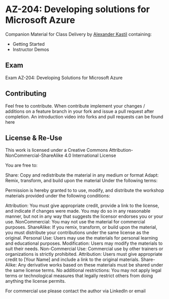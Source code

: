 # AZ-204: Developing solutions for Microsoft Azure

Companion Material for Class Delivery by [Alexander Kastil](https://www.linkedin.com/in/alexander-kastil-3bb26511a/) containing:

- Getting Started
- Instructor Demos

## Exam

Exam AZ-204: Developing Solutions for Microsoft Azure

## Contributing

Feel free to contribute. When contribute implement your changes / additions on a feature branch in your fork and issue a pull request after completion. An introduction video into forks and pull requests can be found here

## License & Re-Use

This work is licensed under a Creative Commons Attribution-NonCommercial-ShareAlike 4.0 International License

You are free to:

Share: Copy and redistribute the material in any medium or format
Adapt: Remix, transform, and build upon the material
Under the following terms:

Permission is hereby granted to to use, modify, and distribute the workshop materials provided under the following conditions:

Attribution: You must give appropriate credit, provide a link to the license, and indicate if changes were made. You may do so in any reasonable manner, but not in any way that suggests the licensor endorses you or your use.
NonCommercial: You may not use the material for commercial purposes.
ShareAlike: If you remix, transform, or build upon the material, you must distribute your contributions under the same license as the original.
Personal Use: Users may use the materials for personal learning and educational purposes.
Modification: Users may modify the materials to suit their needs.
Non-Commercial Use: Commercial use by other trainers or organizations is strictly prohibited.
Attribution: Users must give appropriate credit to [Your Name] and include a link to the original materials.
Share-Alike: Any derivative works based on these materials must be shared under the same license terms.
No additional restrictions: You may not apply legal terms or technological measures that legally restrict others from doing anything the license permits.

For commercial use please contact the author via LinkedIn or email
